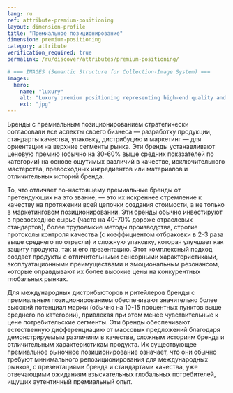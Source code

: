 ```yaml
---
lang: ru
ref: attribute-premium-positioning
layout: dimension-profile
title: "Премиальное позиционирование"
dimension: premium-positioning
category: attribute
verification_required: true
permalink: /ru/discover/attributes/premium-positioning/

# === IMAGES (Semantic Structure for Collection-Image System) ===
images:
  hero:
    name: "luxury"
    alt: "Luxury premium positioning representing high-end quality and exclusivity"
    ext: "jpg"
---
```


Бренды с премиальным позиционированием стратегически согласовали все аспекты своего бизнеса — разработку продукции, стандарты качества, упаковку, дистрибуцию и маркетинг — для ориентации на верхние сегменты рынка. Эти бренды устанавливают ценовую премию (обычно на 30-60% выше средних показателей по категории) на основе ощутимых различий в качестве, исключительного мастерства, превосходных ингредиентов или материалов и отличительных историй бренда.

То, что отличает по-настоящему премиальные бренды от претендующих на это звание, — это их искреннее стремление к качеству на протяжении всей цепочки создания стоимости, а не только в маркетинговом позиционировании. Эти бренды обычно инвестируют в превосходное сырье (часто на 40-70% дороже отраслевых стандартов), более трудоемкие методы производства, строгие протоколы контроля качества (с коэффициентом отбраковки в 2-3 раза выше среднего по отрасли) и сложную упаковку, которая улучшает как защиту продукта, так и его презентацию. Этот комплексный подход создает продукты с отличительными сенсорными характеристиками, эксплуатационными преимуществами и эмоциональным резонансом, которые оправдывают их более высокие цены на конкурентных глобальных рынках.

Для международных дистрибьюторов и ритейлеров бренды с премиальным позиционированием обеспечивают значительно более высокий потенциал маржи (обычно на 10-15 процентных пунктов выше среднего по категории), привлекая при этом менее чувствительные к цене потребительские сегменты. Эти бренды обеспечивают естественную дифференциацию от массовых предложений благодаря демонстрируемым различиям в качестве, сложным историям бренда и отличительным характеристикам продукта. Их существующее премиальное рыночное позиционирование означает, что они обычно требуют минимального репозиционирования для международных рынков, с презентациями бренда и стандартами качества, уже отвечающими ожиданиям взыскательных глобальных потребителей, ищущих аутентичный премиальный опыт.

